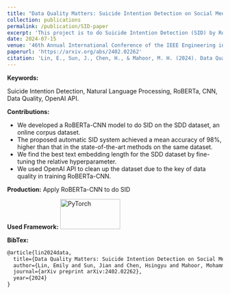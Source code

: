 ```yaml
---
title: "Data Quality Matters: Suicide Intention Detection on Social Media Posts Using a RoBERTa-CNN Model"
collection: publications
permalink: /publication/SID-paper
excerpt: 'This project is to do Suicide Intention Detection (SID) by RoBERTa-CNN on the online corpus dataset.'
date: 2024-07-15
venue: '46th Annual International Conference of the IEEE Engineering in Medicine and Biology Society (IEEE EMBC 2024)'
paperurl: 'https://arxiv.org/abs/2402.02262'
citation: 'Lin, E., Sun, J., Chen, H., & Mahoor, M. H. (2024). Data Quality Matters: Suicide Intention Detection on Social Media Posts Using a RoBERTa-CNN Model. <i>arXiv preprint</i> arXiv:2402.02262. Accepted by IEEE EMBC 2024.'
---
```


**Keywords:** 

Suicide Intention Detection, Natural Language Processing, RoBERTa, CNN, Data Quality, OpenAI API.

**Contributions:**

- We developed a RoBERTa-CNN model to do SID on the SDD dataset, an online corpus dataset.
- The proposed automatic SID system achieved a mean accuracy of 98%, higher than that in the state-of-the-art methods on the same dataset.
- We find the best text embedding length for the SDD dataset by fine-tuning the relative hyperparameter.
- We used OpenAI API to clean up the dataset due to the key of data quality in training RoBERTa-CNN.

**Production:** Apply RoBERTa-CNN to do SID

**Used Framework:** <img src="https://miro.medium.com/v2/resize:fit:512/1*IMGOKBIN8qkOBt5CH55NSw.png" alt="PyTorch" width="140" height="70">

**BibTex:**
```markdown
@article{lin2024data,
  title={Data Quality Matters: Suicide Intention Detection on Social Media Posts Using a RoBERTa-CNN Model},
  author={Lin, Emily and Sun, Jian and Chen, Hsingyu and Mahoor, Mohammad H},
  journal={arXiv preprint arXiv:2402.02262},
  year={2024}
}
```